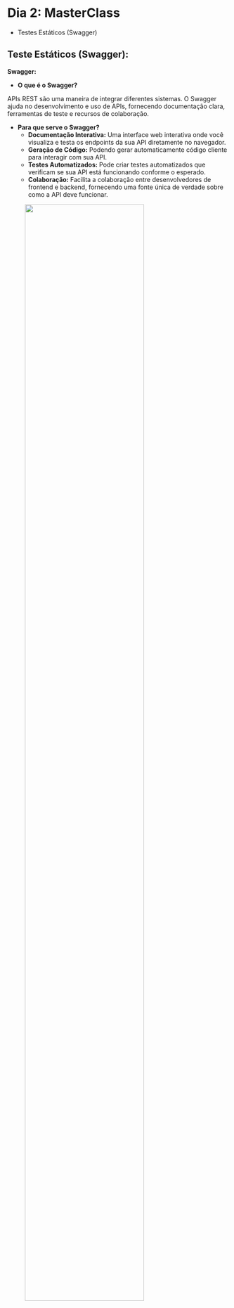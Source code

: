 # Dia 2: MasterClass​​​​​​​
- Testes Estáticos (Swagger)

## Teste Estáticos (Swagger):

**Swagger:**

- **O que é o Swagger?**

APIs REST são uma maneira de integrar diferentes sistemas. O Swagger ajuda no desenvolvimento e uso de APIs, fornecendo documentação clara, ferramentas de teste e recursos de colaboração. 

- **Para que serve o Swagger?**
    - **Documentação Interativa:** Uma interface web interativa onde você visualiza e testa os endpoints da sua API diretamente no navegador.
    - **Geração de Código:** Podendo gerar automaticamente código cliente para interagir com sua API.
    - **Testes Automatizados:** Pode criar testes automatizados que verificam se sua API está funcionando conforme o esperado.
    - **Colaboração:** Facilita a colaboração entre desenvolvedores de frontend e backend, fornecendo uma fonte única de verdade sobre como a API deve funcionar.

<figure>
  <img src="https://s3.us-west-1.wasabisys.com/idbwmedia.com/images/api/swagger_editor_pic.png" width="80%">
</figure>